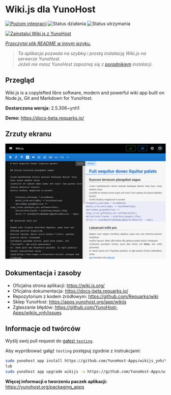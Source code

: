 <!--
To README zostało automatycznie wygenerowane przez <https://github.com/YunoHost/apps/tree/master/tools/readme_generator>
Nie powinno być ono edytowane ręcznie.
-->

# Wiki.js dla YunoHost

[![Poziom integracji](https://apps.yunohost.org/badge/integration/wikijs)](https://ci-apps.yunohost.org/ci/apps/wikijs/)
![Status działania](https://apps.yunohost.org/badge/state/wikijs)
![Status utrzymania](https://apps.yunohost.org/badge/maintained/wikijs)

[![Zainstaluj Wiki.js z YunoHost](https://install-app.yunohost.org/install-with-yunohost.svg)](https://install-app.yunohost.org/?app=wikijs)

*[Przeczytaj plik README w innym języku.](./ALL_README.md)*

> *Ta aplikacja pozwala na szybką i prostą instalację Wiki.js na serwerze YunoHost.*  
> *Jeżeli nie masz YunoHost zapoznaj się z [poradnikiem](https://yunohost.org/install) instalacji.*

## Przegląd

Wiki.js is a copylefted libre software, modern and powerful wiki app built on Node.js, Git and Markdown for YunoHost.


**Dostarczona wersja:** 2.5.306~ynh1

**Demo:** <https://docs-beta.requarks.io/>

## Zrzuty ekranu

![Zrzut ekranu z Wiki.js](./doc/screenshots/screenshot1.png)

## Dokumentacja i zasoby

- Oficjalna strona aplikacji: <https://wiki.js.org/>
- Oficjalna dokumentacja: <https://docs-beta.requarks.io/>
- Repozytorium z kodem źródłowym: <https://github.com/Requarks/wiki>
- Sklep YunoHost: <https://apps.yunohost.org/app/wikijs>
- Zgłaszanie błędów: <https://github.com/YunoHost-Apps/wikijs_ynh/issues>

## Informacje od twórców

Wyślij swój pull request do [gałęzi `testing`](https://github.com/YunoHost-Apps/wikijs_ynh/tree/testing).

Aby wypróbować gałąź `testing` postępuj zgodnie z instrukcjami:

```bash
sudo yunohost app install https://github.com/YunoHost-Apps/wikijs_ynh/tree/testing --debug
lub
sudo yunohost app upgrade wikijs -u https://github.com/YunoHost-Apps/wikijs_ynh/tree/testing --debug
```

**Więcej informacji o tworzeniu paczek aplikacji:** <https://yunohost.org/packaging_apps>
